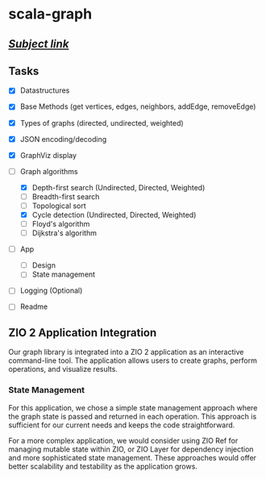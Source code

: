 # scala-graph

## ***[Subject link](./INSTRUCTIONS.md)***

## Tasks

- [x] Datastructures
- [x] Base Methods (get vertices, edges, neighbors, addEdge, removeEdge)
- [x] Types of graphs (directed, undirected, weighted)
- [x] JSON encoding/decoding
- [x] GraphViz display
- [ ] Graph algorithms
  - [x] Depth-first search (Undirected, Directed, Weighted)
  - [ ] Breadth-first search
  - [ ] Topological sort
  - [x] Cycle detection (Undirected, Directed, Weighted)
  - [ ] Floyd's algorithm
  - [ ] Dijkstra's algorithm
- [ ] App 
  - [ ] Design
  - [ ] State management
- [ ] Logging (Optional)
- [ ] Readme




## ZIO 2 Application Integration

Our graph library is integrated into a ZIO 2 application as an interactive command-line tool. 
The application allows users to create graphs, perform operations, and visualize results.

### State Management

For this application, we chose a simple state management approach where the graph state 
is passed and returned in each operation. This approach is sufficient for our current needs 
and keeps the code straightforward.

For a more complex application, we would consider using ZIO Ref for managing mutable state 
within ZIO, or ZIO Layer for dependency injection and more sophisticated state management. 
These approaches would offer better scalability and testability as the application grows.
